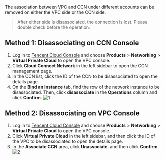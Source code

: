 The association between VPC and CCN under different accounts can be removed on either the VPC side or the CCN side.
>After either side is disassociated, the connection is lost. Please double check before the operation. 

## Method 1: Disassociating on CCN Console
1. Log in to [Tencent Cloud Console](https://console.cloud.tencent.com/) and choose **Products** > **Networking** > **Virtual Private Cloud** to open the VPC console. 
2. Click **Cloud Connect Network** in the left sidebar to open the CCN management page. 
3. In the CCN list, click the ID of the CCN to be disassociated to open the details page. 
4. On the **Bind an Instance** tab, find the row of the network instance to be disassociated. Then, click **disassociate** in the **Operations** column and click **Confirm**.
 ![1](https://main.qcloudimg.com/raw/ee37a56ee2d7d248ad6129c707b22057.png)

## Method 2: Disassociating on VPC Console
1. Log in to [Tencent Cloud Console](https://console.cloud.tencent.com/) and choose **Products** > **Networking** > **Virtual Private Cloud** to open the VPC console. 
2. Click **Virtual Private Cloud** in the left sidebar, and then click the ID of the VPC to be disassociated to open the details page. 
3. In the **Associate CCN** area, click **Unassociate**, and then click **Confirm**. 
 ![2](https://main.qcloudimg.com/raw/a3872d4a915f8922090cef59118a8935.png)
